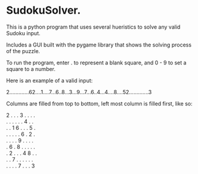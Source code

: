 # SudokuSolver.  

This is a python program that uses several hueristics to solve any valid Sudoku input.  

Includes a GUI built with the pygame library that shows the solving process of the puzzle.  

To run the program, enter . to represent a blank square, and 0 - 9 to set a square to a number.  

Here is an example of a valid input:  

2.............62....1....7...6..8...3...9...7...6..4...4....8....52.............3  

Columns are filled from top to bottom, left most column is filled first, like so:  

2 . . . 3 . . . .  
. . . . . . 4 . .  
. . 1 6 . . . 5 .  
. . . . . 6 . 2 .  
. . . . 9 . . . .  
. 6 . 8 . . . . .    
. 2 . . . 4 8 . .  
. . 7 . . . . . .  
. . . . 7 . . . 3   


